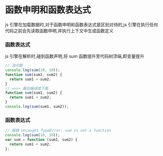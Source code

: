 # 函数申明和函数表达式

js 引擎在加载数据时,对于函数申明和函数表达式是区别对待的,js 引擎在执行任何代码之前会先读取函数申明,并执行上下文中生成函数定义

### 函数表达式

js 引擎在解析时,碰到函数声明,将 sum 函数提升至代码树顶端,即变量提升

```js
// 没问题
console.log(sum(10, 10));
function sum(sum1, sum2) {
  return sum1 + sum2;
}
// =>>> 最后编译成下面
function sum(sum1, sum2) {
  return sum1 + sum2;
}
console.log(sum(sum1, sum2));
```

### 函数表达式

```js
// 报错 Uncaught TypeError: sum is not a function
console.log(sum(10, 10));
var sum = function (sum1, sum2) {
  return sum1 + sum2;
};
```
